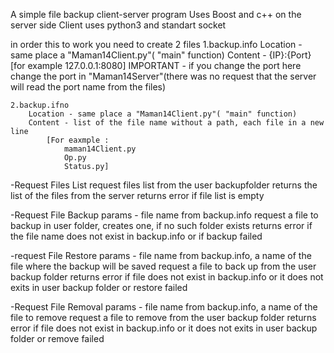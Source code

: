 A simple file backup client-server program
Uses Boost and c++ on the server side
Client uses python3 and standart socket

in order this to work you need to create 2 files
	1.backup.info
		Location - same place a "Maman14Client.py"( "main" function)
		Content - {IP}:{Port} [for example 127.0.0.1:8080]
		IMPORTANT - if you change the port here change the port in "Maman14Server"(there was no request that the server will read the port name from the files)

	2.backup.ifno
		Location - same place a "Maman14Client.py"( "main" function)
		Content - list of the file name without a path, each file in a new line
			[For eaxmple :
				maman14Client.py
				Op.py
				Status.py]

-Request Files List
 request files list from the user backupfolder
 returns the list of the files from the server 
 returns error if file list is empty

-Request File Backup
 params - file name from backup.info
 request a file to backup in user folder, creates one, if no such folder exists
 returns error if the file name does not exist in backup.info or if backup failed

-request File Restore
 params - file name from backup.info, a name of the file where the backup will be saved
 request a file to back up from the user backup folder
 returns error if file does not exist in backup.info or it does not exits in user backup folder or restore failed

-Request File Removal
 params - file name from backup.info, a name of the file to remove
 request a file to remove from the user backup folder
  returns error if file does not exist in backup.info or it does not exits in user backup folder or remove failed

 


